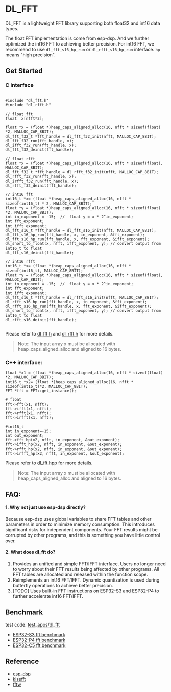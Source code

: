 # DL_FFT

DL_FFT is a lightweight FFT library supporting both float32 and int16 data types.

The float FFT implementation is come from esp-dsp. And we further optimized the int16 FFT to achieving better precision.
For int16 FFT, we recommend to use `dl_fft_s16_hp_run` or `dl_rfft_s16_hp_run` interface. `hp` means "high precision".

## Get Started


### C interface
```

#include "dl_fft.h"
#include "dl_rfft.h"

// float fft
float  x[nfft*2];

float *x = (float *)heap_caps_aligned_alloc(16, nfft * sizeof(float) *2, MALLOC_CAP_8BIT);
dl_fft_f32_t *fft_handle = dl_fft_f32_init(nfft, MALLOC_CAP_8BIT);
dl_fft_f32_run(fft_handle, x);
dl_ifft_f32_run(fft_handle, x);
dl_fft_f32_deinit(fft_handle);

// float rfft
float *x = (float *)heap_caps_aligned_alloc(16, nfft * sizeof(float), MALLOC_CAP_8BIT);
dl_fft_f32_t *fft_handle = dl_rfft_f32_init(nfft, MALLOC_CAP_8BIT);
dl_rfft_f32_run(fft_handle, x);
dl_irfft_f32_run(fft_handle, x);
dl_rfft_f32_deinit(fft_handle);

// int16 fft
int16_t *x= (float *)heap_caps_aligned_alloc(16, nfft * sizeof(int16_t) * 2, MALLOC_CAP_8BIT);
float *y = (float *)heap_caps_aligned_alloc(16, nfft * sizeof(float) *2, MALLOC_CAP_8BIT);
int in_exponent = -15;  //  float y = x * 2^in_exponent;
int fft_exponent;
int ifft_exponent;
dl_fft_s16_t *fft_handle = dl_fft_s16_init(nfft, MALLOC_CAP_8BIT);
dl_fft_s16_hp_run(fft_handle, x, in_exponent, &fft_exponent);
dl_fft_s16_hp_run(fft_handle, x, fft_exponent, &ifft_exponent);
dl_short_to_float(x, nfft, ifft_exponent, y); // convert output from int16_t to float
dl_fft_s16_deinit(fft_handle);

// int16 rfft
int16_t *x= (float *)heap_caps_aligned_alloc(16, nfft * sizeof(int16_t), MALLOC_CAP_8BIT);
float *y = (float *)heap_caps_aligned_alloc(16, nfft * sizeof(float), MALLOC_CAP_8BIT);
int in_exponent = -15;  //  float y = x * 2^in_exponent;
int fft_exponent;
int ifft_exponent;
dl_fft_s16_t *fft_handle = dl_rfft_s16_init(nfft, MALLOC_CAP_8BIT);
dl_rfft_s16_hp_run(fft_handle, x, in_exponent, &fft_exponent);
dl_rfft_s16_hp_run(fft_handle, x, fft_exponent, &ifft_exponent);
dl_short_to_float(x, nfft, ifft_exponent, y); // convert output from int16_t to float
dl_rfft_s16_deinit(fft_handle);


```
Please refer to [dl_fft.h](./dl_fft.h) and [dl_rfft.h](./dl_rfft.h) for more details.
> Note: The input array x must be allocated with heap_caps_aligned_alloc and aligned to 16 bytes.



### C++ interface:
```
float *x1 = (float *)heap_caps_aligned_alloc(16, nfft * sizeof(float) *2, MALLOC_CAP_8BIT);
int16_t *x2= (float *)heap_caps_aligned_alloc(16, nfft * sizeof(int16_t)*2, MALLOC_CAP_8BIT);
FFT *fft = FFT::get_instance();

# float
fft->fft(x1, nfft);
fft->ifft(x1, nfft);
fft->rfft(x1, nfft);
fft->irfft(x1, nfft);

#int16_t
int in_exponent=-15;
int out_exponent;
fft->fft_hp(x2, nfft, in_exponent, &out_exponent);
fft->ifft_hp(x2, nfft, in_exponent, &out_exponent);
fft->rfft_hp(x2, nfft, in_exponent, &out_exponent);
fft->irfft_hp(x2, nfft, in_exponent, &out_exponent);
```
Please refer to [dl_fft.hpp](./dl_fft.hpp) for more details.

> Note: The input array x must be allocated with heap_caps_aligned_alloc and aligned to 16 bytes.


## FAQ:

#### 1. Why not just use esp-dsp directly?

Because esp-dsp uses global variables to share FFT tables and other parameters in order to minimize memory consumption. This introduces significant risks for independent components. Your FFT results might be corrupted by other programs, and this is something you have little control over.

#### 2. What does dl_fft do?

1. Provides an unified and simple FFT/IFFT interface. Users no longer need to worry about their FFT results being affected by other programs. All FFT tables are allocated and released within the function scope.
2. Reimplements an int16 FFT/IFFT. Dynamic quantization is used during butterfly operations to achieve better precision.
3. [TODO] Uses built-in FFT instructions on ESP32-S3 and ESP32-P4 to further accelerate int16 FFT/IFFT.


## Benchmark

test code: [test_apps/dl_fft](https://github.com/espressif/esp-dl/tree/master/test_apps/dl_fft)

- [ESP32-S3 fft benchmark](./benchmark_esp32s3.md)
- [ESP32-P4 fft benchmark](./benchmark_esp32p4.md)
- [ESP32-C5 fft benchmark](./benchmark_esp32c5.md)


## Reference

- [esp-dsp](https://github.com/espressif/esp-dsp)
- [kissfft](https://github.com/mborgerding/kissfft)
- [fftw](https://github.com/FFTW/fftw3)
